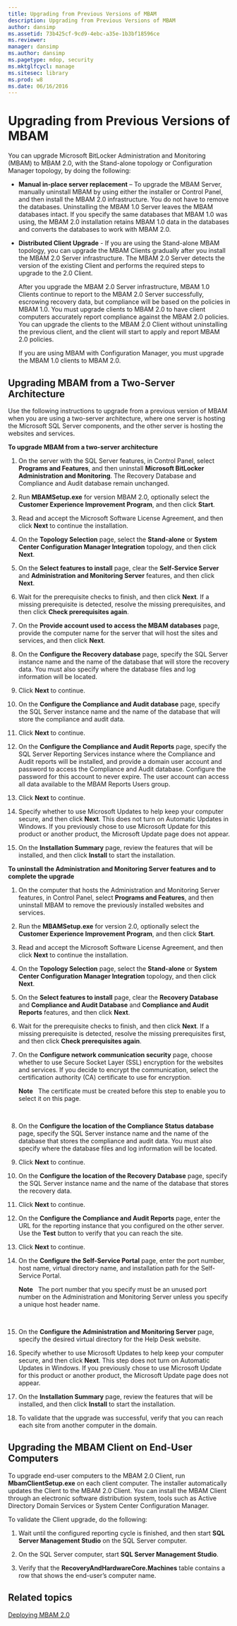 ```yaml
---
title: Upgrading from Previous Versions of MBAM
description: Upgrading from Previous Versions of MBAM
author: dansimp
ms.assetid: 73b425cf-9cd9-4ebc-a35e-1b3bf18596ce
ms.reviewer: 
manager: dansimp
ms.author: dansimp
ms.pagetype: mdop, security
ms.mktglfcycl: manage
ms.sitesec: library
ms.prod: w8
ms.date: 06/16/2016
---
```



# Upgrading from Previous Versions of MBAM


You can upgrade Microsoft BitLocker Administration and Monitoring (MBAM) to MBAM 2.0, with the Stand-alone topology or Configuration Manager topology, by doing the following:

-   **Manual in-place server replacement** – To upgrade the MBAM Server, manually uninstall MBAM by using either the installer or Control Panel, and then install the MBAM 2.0 infrastructure. You do not have to remove the databases. Uninstalling the MBAM 1.0 Server leaves the MBAM databases intact. If you specify the same databases that MBAM 1.0 was using, the MBAM 2.0 installation retains MBAM 1.0 data in the databases and converts the databases to work with MBAM 2.0.

-   **Distributed Client Upgrade** - If you are using the Stand-alone MBAM topology, you can upgrade the MBAM Clients gradually after you install the MBAM 2.0 Server infrastructure. The MBAM 2.0 Server detects the version of the existing Client and performs the required steps to upgrade to the 2.0 Client.

    After you upgrade the MBAM 2.0 Server infrastructure, MBAM 1.0 Clients continue to report to the MBAM 2.0 Server successfully, escrowing recovery data, but compliance will be based on the policies in MBAM 1.0. You must upgrade clients to MBAM 2.0 to have client computers accurately report compliance against the MBAM 2.0 policies. You can upgrade the clients to the MBAM 2.0 Client without uninstalling the previous client, and the client will start to apply and report MBAM 2.0 policies.

    If you are using MBAM with Configuration Manager, you must upgrade the MBAM 1.0 clients to MBAM 2.0.

## Upgrading MBAM from a Two-Server Architecture


Use the following instructions to upgrade from a previous version of MBAM when you are using a two-server architecture, where one server is hosting the Microsoft SQL Server components, and the other server is hosting the websites and services.

**To upgrade MBAM from a two-server architecture**

1.  On the server with the SQL Server features, in Control Panel, select **Programs and Features**, and then uninstall **Microsoft BitLocker Administration and Monitoring**. The Recovery Database and Compliance and Audit database remain unchanged.

2.  Run **MBAMSetup.exe** for version MBAM 2.0, optionally select the **Customer Experience Improvement Program**, and then click **Start**.

3.  Read and accept the Microsoft Software License Agreement, and then click **Next** to continue the installation.

4.  On the **Topology Selection** page, select the **Stand-alone** or **System Center Configuration Manager Integration** topology, and then click **Next**.

5.  On the **Select features to install** page, clear the **Self-Service Server** and **Administration and Monitoring Server** features, and then click **Next**.

6.  Wait for the prerequisite checks to finish, and then click **Next**. If a missing prerequisite is detected, resolve the missing prerequisites, and then click **Check prerequisites again**.

7.  On the **Provide account used to access the MBAM databases** page, provide the computer name for the server that will host the sites and services, and then click **Next**.

8.  On the **Configure the Recovery database** page, specify the SQL Server instance name and the name of the database that will store the recovery data. You must also specify where the database files and log information will be located.

9.  Click **Next** to continue.

10. On the **Configure the Compliance and Audit database** page, specify the SQL Server instance name and the name of the database that will store the compliance and audit data.

11. Click **Next** to continue.

12. On the **Configure the Compliance and Audit Reports** page, specify the SQL Server Reporting Services instance where the Compliance and Audit reports will be installed, and provide a domain user account and password to access the Compliance and Audit database. Configure the password for this account to never expire. The user account can access all data available to the MBAM Reports Users group.

13. Click **Next** to continue.

14. Specify whether to use Microsoft Updates to help keep your computer secure, and then click **Next**. This does not turn on Automatic Updates in Windows. If you previously chose to use Microsoft Update for this product or another product, the Microsoft Update page does not appear.

15. On the **Installation Summary** page, review the features that will be installed, and then click **Install** to start the installation.

**To uninstall the Administration and Monitoring Server features and to complete the upgrade**

1.  On the computer that hosts the Administration and Monitoring Server features, in Control Panel, select **Programs and Features**, and then uninstall MBAM to remove the previously installed websites and services.

2.  Run the **MBAMSetup.exe** for version 2.0, optionally select the **Customer Experience Improvement Program**, and then click **Start**.

3.  Read and accept the Microsoft Software License Agreement, and then click **Next** to continue the installation.

4.  On the **Topology Selection** page, select the **Stand-alone** or **System Center Configuration Manager Integration** topology, and then click **Next**.

5.  On the **Select features to install** page, clear the **Recovery Database** and **Compliance and Audit Database** and **Compliance and Audit Reports** features, and then click **Next**.

6.  Wait for the prerequisite checks to finish, and then click **Next**. If a missing prerequisite is detected, resolve the missing prerequisites first, and then click **Check prerequisites again**.

7.  On the **Configure network communication security** page, choose whether to use Secure Socket Layer (SSL) encryption for the websites and services. If you decide to encrypt the communication, select the certification authority (CA) certificate to use for encryption.

    **Note**  
    The certificate must be created before this step to enable you to select it on this page.

     

8.  On the **Configure the location of the Compliance Status database** page, specify the SQL Server instance name and the name of the database that stores the compliance and audit data. You must also specify where the database files and log information will be located.

9.  Click **Next** to continue.

10. On the **Configure the location of the Recovery Database** page, specify the SQL Server instance name and the name of the database that stores the recovery data.

11. Click **Next** to continue.

12. On the **Configure the Compliance and Audit Reports** page, enter the URL for the reporting instance that you configured on the other server. Use the **Test** button to verify that you can reach the site.

13. Click **Next** to continue.

14. On the **Configure the Self-Service Portal** page, enter the port number, host name, virtual directory name, and installation path for the Self-Service Portal.

    **Note**  
    The port number that you specify must be an unused port number on the Administration and Monitoring Server unless you specify a unique host header name.

     

15. On the **Configure the Administration and Monitoring Server** page, specify the desired virtual directory for the Help Desk website.

16. Specify whether to use Microsoft Updates to help keep your computer secure, and then click **Next**. This step does not turn on Automatic Updates in Windows. If you previously chose to use Microsoft Update for this product or another product, the Microsoft Update page does not appear.

17. On the **Installation Summary** page, review the features that will be installed, and then click **Install** to start the installation.

18. To validate that the upgrade was successful, verify that you can reach each site from another computer in the domain.

## Upgrading the MBAM Client on End-User Computers


To upgrade end-user computers to the MBAM 2.0 Client, run **MbamClientSetup.exe** on each client computer. The installer automatically updates the Client to the MBAM 2.0 Client. You can install the MBAM Client through an electronic software distribution system, tools such as Active Directory Domain Services or System Center Configuration Manager.

To validate the Client upgrade, do the following:

1.  Wait until the configured reporting cycle is finished, and then start **SQL Server Management Studio** on the SQL Server computer.

2.  On the SQL Server computer, start **SQL Server Management Studio**.

3.  Verify that the **RecoveryAndHardwareCore.Machines** table contains a row that shows the end-user’s computer name.

## Related topics


[Deploying MBAM 2.0](deploying-mbam-20-mbam-2.md)

 

 





